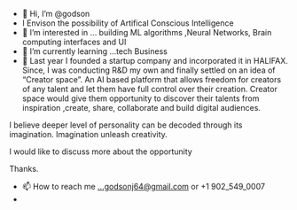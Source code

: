 - 👋 Hi, I’m @godson
- I Envison the possibility of Artifical Conscious Intelligence 
- 👀 I’m interested in ... building ML algorithms ,Neural Networks,  Brain computing interfaces and UI 
- 🌱 I’m currently learning ...tech Business
- 💞️ Last year I founded a startup company and incorporated it in HALIFAX. Since, I was conducting R&D my own and finally settled on an idea of “Creator space”. An AI based platform  that allows freedom for creators of any talent and let them have full control over their creation. Creator space would give them opportunity to discover their talents from inspiration ,create, share, collaborate and build digital audiences.

I believe deeper level of personality can be decoded through its imagination. Imagination unleash creativity.



I would like to discuss more about the opportunity

Thanks.
- 📫 How to reach me ...godsonj64@gmail.com or +1 902_549_0007
-

<!---
godsonj64/godsonj64 is a ✨ special ✨ repository because its `README.md` (this file) appears on your GitHub profile.
You can click the Preview link to take a look at your changes.
--->
